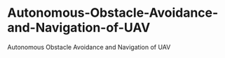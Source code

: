 # Autonomous-Obstacle-Avoidance-and-Navigation-of-UAV
Autonomous Obstacle Avoidance and Navigation of UAV
